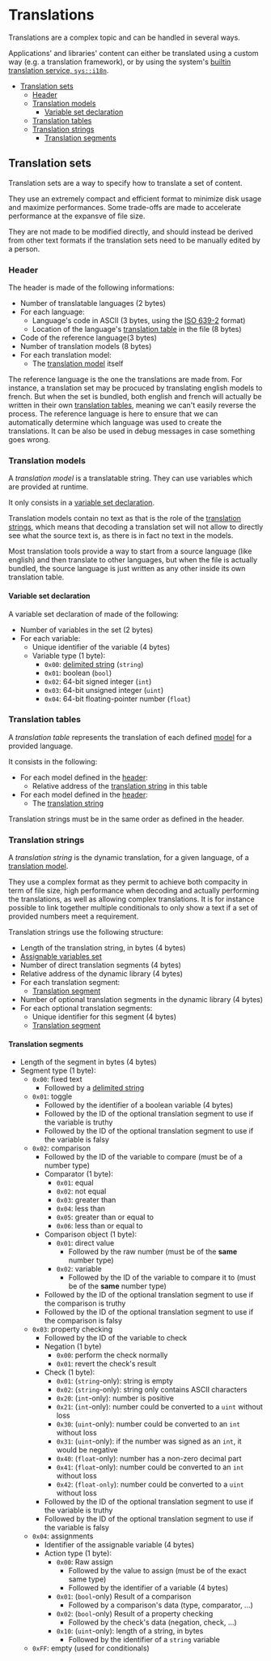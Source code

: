 # Translations

Translations are a complex topic and can be handled in several ways.

Applications' and libraries' content can either be translated using a custom way (e.g. a translation framework), or by using the system's [builtin translation service, `sys::i18n`](services/system/i18n.md).

- [Translation sets](#translation-sets)
  - [Header](#header)
  - [Translation models](#translation-models)
    - [Variable set declaration](#variable-set-declaration)
  - [Translation tables](#translation-tables)
  - [Translation strings](#translation-strings)
    - [Translation segments](#translation-segments)

## Translation sets

Translation sets are a way to specify how to translate a set of content.

They use an extremely compact and efficient format to minimize disk usage and maximize performances. Some trade-offs are made to accelerate performance at the expansve of file size.

They are not made to be modified directly, and should instead be derived from other text formats if the translation sets need to be manually edited by a person.

### Header

The header is made of the following informations:

- Number of translatable languages (2 bytes)
- For each language:
  - Language's code in ASCII (3 bytes, using the [ISO 639-2](https://en.wikipedia.org/wiki/ISO_639-2) format)
  - Location of the language's [translation table](#translation-tables) in the file (8 bytes)
- Code of the reference language(3 bytes)
- Number of translation models (8 bytes)
- For each translation model:
  - The [translation model](#translation-models) itself

The reference language is the one the translations are made from. For instance, a translation set may be procuced by translating english models to french. But when the set is bundled, both english and french will actually be written in their own [translation tables](#translation-tables), meaning we can't easily reverse the process. The reference language is here to ensure that we can automatically determine which language was used to create the translations. It can be also be used in debug messages in case something goes wrong.

### Translation models

A _translation model_ is a translatable string. They can use variables which are provided at runtime.

It only consists in a [variable set declaration](#variable-set-declaration).

Translation models contain no text as that is the role of the [translation strings](#translation-strings), which means that decoding a translation set will not allow to directly see what the source text is, as there is in fact no text in the models.

Most translation tools provide a way to start from a source language (like english) and then translate to other languages, but when the file is actually bundled, the source language is just written as any other inside its own translation table.

#### Variable set declaration

A variable set declaration of made of the following:

- Number of variables in the set (2 bytes)
- For each variable:
  - Unique identifier of the variable (4 bytes)
  - Variable type (1 byte):
    - `0x00`: [delimited string](kernel/data-structures.md#delimited-strings) (`string`)
    - `0x01`: boolean (`bool`)
    - `0x02`: 64-bit signed integer (`int`)
    - `0x03`: 64-bit unsigned integer (`uint`)
    - `0x04`: 64-bit floating-pointer number (`float`)

### Translation tables

A _translation table_ represents the translation of each defined [model](#translation-models) for a provided language.

It consists in the following:

- For each model defined in the [header](#header):
  - Relative address of the [translation string](#translation-strings) in this table
- For each model defined in the [header](#header):
  - The [translation string](#translation-strings)

Translation strings must be in the same order as defined in the header.

### Translation strings

A _translation string_ is the dynamic translation, for a given language, of a [translation model](#translation-models).

They use a complex format as they permit to achieve both compacity in term of file size, high performance when decoding and actually performing the translations, as well as allowing complex translations. It is for instance possible to link together multiple conditionals to only show a text if a set of provided numbers meet a requirement.

Translation strings use the following structure:

- Length of the translation string, in bytes (4 bytes)
- [Assignable variables set](#variable-set-declaration)
- Number of direct translation segments (4 bytes)
- Relative address of the dynamic library (4 bytes)
- For each translation segment:
  - [Translation segment](#translation-segments)
- Number of optional translation segments in the dynamic library (4 bytes)
- For each optional translation segments:
  - Unique identifier for this segment (4 bytes)
  - [Translation segment](#translation-segments)

#### Translation segments

- Length of the segment in bytes (4 bytes)
- Segment type (1 byte):
  - `0x00`: fixed text
    - Followed by a [delimited string](kernel/data-structures.md#delimited-strings)
  - `0x01`: toggle
    - Followed by the identifier of a boolean variable (4 bytes)
    - Followed by the ID of the optional translation segment to use if the variable is truthy
    - Followed by the ID of the optional translation segment to use if the variable is falsy
  - `0x02`: comparison
    - Followed by the ID of the variable to compare (must be of a number type)
    - Comparator (1 byte):
      - `0x01`: equal
      - `0x02`: not equal
      - `0x03`: greater than
      - `0x04`: less than
      - `0x05`: greater than or equal to
      - `0x06`: less than or equal to
    - Comparison object (1 byte):
      - `0x01`: direct value
        - Followed by the raw number (must be of the **same** number type)
      - `0x02`: variable
        - Followed by the ID of the variable to compare it to (must be of the **same** number type)
    - Followed by the ID of the optional translation segment to use if the comparison is truthy
    - Followed by the ID of the optional translation segment to use if the comparison is falsy
  - `0x03`: property checking
    - Followed by the ID of the variable to check
    - Negation (1 byte)
      - `0x00`: perform the check normally
      - `0x01`: revert the check's result
    - Check (1 byte):
      - `0x01`: (`string`-only): string is empty
      - `0x02`: (`string`-only): string only contains ASCII characters
      - `0x20`: (`int`-only): number is positive
      - `0x21`: (`int`-only): number could be converted to a `uint` without loss
      - `0x30`: (`uint`-only): number could be converted to an `int` without loss
      - `0x31`: (`uint`-only): if the number was signed as an `int`, it would be negative
      - `0x40`: (`float`-only): number has a non-zero decimal part
      - `0x41`: (`float`-only): number could be converted to an `int` without loss
      - `0x42`: (`float-only`): number could be converted to a `uint` without loss
    - Followed by the ID of the optional translation segment to use if the variable is truthy
    - Followed by the ID of the optional translation segment to use if the variable is falsy
  - `0x04`: assignments
    - Identifier of the assignable variable (4 bytes)
    - Action type (1 byte):
      - `0x00`: Raw assign
        - Followed by the value to assign (must be of the exact same type)
        - Followed by the identifier of a variable (4 bytes)
      - `0x01`: (`bool`-only) Result of a comparison
        - Followed by a comparison's data (type, comparator, ...)
      - `0x02`: (`bool`-only) Result of a property checking
        - Followed by the check's data (negation, check, ...)
      - `0x10`: (`uint`-only): length of a string, in bytes
        - Followed by the identifier of a `string` variable
  - `0xFF`: empty (used for conditionals)